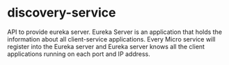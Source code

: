 # discovery-service

API to provide eureka server.
Eureka Server is an application that holds the information about all client-service applications. 
Every Micro service will register into the Eureka server and Eureka server knows all the client applications running on each port and IP address.
